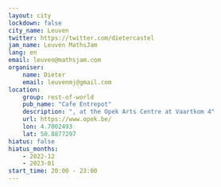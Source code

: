 ```yaml
---
layout: city                                           
lockdown: false
city_name: Leuven
twitter: https://twitter.com/dietercastel
jam_name: Leuven MathsJam
lang: en
email: leuven@mathsjam.com
organiser:
    name: Dieter
    email: leuvenmj@gmail.com
location:
    group: rest-of-world
    pub_name: "Cafe Entrepot"
    description: ", at the Opek Arts Centre at Vaartkom 4"
    url: https://www.opek.be/
    lon: 4.7002493
    lat: 50.8877297
hiatus: false
hiatus_months:
    - 2022-12
    - 2023-01
start_time: 20:00 - 23:00
---
```

